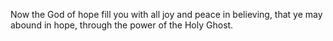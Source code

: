 Now the God of hope fill you with all joy and peace in believing, that ye may abound in hope, through the power of the Holy Ghost.
